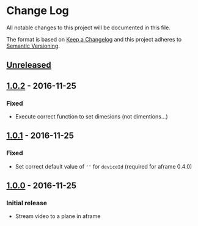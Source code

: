 # Change Log

All notable changes to this project will be documented in this file.

The format is based on [Keep a Changelog](http://keepachangelog.com/)
and this project adheres to [Semantic Versioning](http://semver.org/).

## [Unreleased][]

## [1.0.2][] - 2016-11-25

### Fixed

- Execute correct function to set dimesions (not dimentions...)

## [1.0.1][] - 2016-11-25

### Fixed

- Set correct default value of `''` for `deviceId` (required for aframe 0.4.0)

## [1.0.0][] - 2016-11-25

### Initial release

- Stream video to a plane in aframe


[Unreleased]: https://github.com/jesstelford/aframe-video-billboard/compare/v1.0.2...HEAD
[1.0.2]: https://github.com/jesstelford/aframe-video-billboard/compare/v1.0.1...v1.0.2
[1.0.1]: https://github.com/jesstelford/aframe-video-billboard/compare/v1.0.0...v1.0.1
[1.0.0]: https://github.com/jesstelford/aframe-video-billboard/compare/v0.0.1...v1.0.0
[0.0.1]: https://github.com/jesstelford/aframe-video-billboard/tree/v0.0.1
